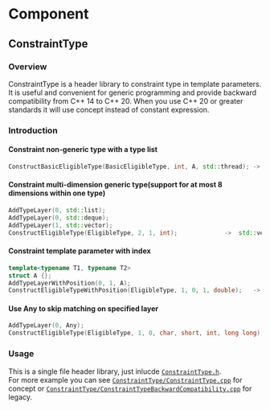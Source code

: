# Component
## ConstraintType
### Overview
ConstraintType is a header library to constraint type in template parameters. It is useful and convenient for generic programming and provide backward compatibility from C++ 14 to C++ 20. When you use C++ 20 or greater standards it will use concept instead of constant expression.  
### Introduction
#### Constraint non-generic type with a type list
```c++
ConstructBasicEligibleType(BasicEligibleType, int, A, std::thread);	->	int||A||std::thread
```
#### Constraint multi-dimension generic type(support for at most 8 dimensions within one type)
```c++
AddTypeLayer(0, std::list);
AddTypeLayer(0, std::deque);
AddTypeLayer(1, std::vector);
ConstructEligibleType(EligibleType, 2, 1, int);				->	std::vector<std::list<int>||std::deque<int>>
```
#### Constraint template parameter with index
```c++
template<typename T1, typename T2>
struct A {};
AddTypeLayerWithPosition(0, 1, A);
ConstructEligibleTypeWithPosition(EligibleType, 1, 0, 1, double);	->	A<?,double>
```
#### Use Any to skip matching on specified layer
```c++
AddTypeLayer(0, Any);
ConstructEligibleType(EligibleType, 1, 0, char, short, int, long long);	->	?<char||short||int||long long>
```
### Usage
This is a single file header library, just inlucde [`ConstraintType.h`](ConstraintType/ConstraintType.h).  
For more example you can see [`ConstraintType/ConstraintType.cpp`](ConstraintType/ConstraintType.cpp) for concept or [`ConstraintType/ConstraintTypeBackwardCompatibility.cpp`](ConstraintType/ConstraintTypeBackwardCompatibility.cpp) for legacy.  
